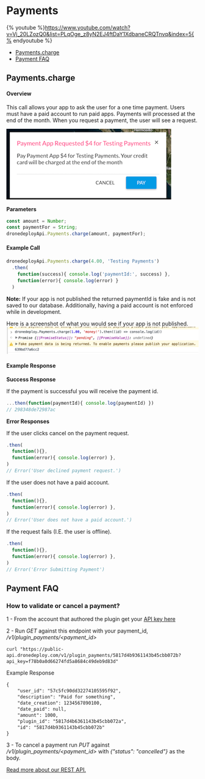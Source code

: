 # Payments

{% youtube %}https://www.youtube.com/watch?v=Vj_20LZozQ0&list=PLqOge_z8yN2EJ4ftDaY1XdbaneCRQTnvq&index=5{% endyoutube %}


* [Payments.charge](#paymentscharge)
* [Payment FAQ](#how-to-validate-or-cancel-a-payment)

## Payments.charge

#### Overview

This call allows your app to ask the user for a one time payment. Users must have a paid account to run paid apps. Payments will processed at the end of the month. When you request a payment, the user will see a request.

![](payment_request_screenshot.png)

**Parameters**

```javascript
const amount = Number;
const paymentFor = String;
dronedeployApi.Payments.charge(amount, paymentFor);
```

#### Example Call

```javascript
dronedeployApi.Payments.charge(4.00, 'Testing Payments')
  .then(
    function(success){ console.log('paymentId:', success) },
    function(error){ console.log(error) }
  )
```

**Note:** If your app is not published the returned paymentId is fake and is not saved to our database. Additionally, having a paid account is not enforced while in development.

Here is a screenshot of what you would see if your app is not published.  ![](/assets/fakepayment.png)

#### Example Response

**Success Response**

If the payment is successful you will receive the payment id.

```javascript
...then(function(paymentId){ console.log(paymentId) })
// 298348de72987ac
```

**Error Responses**

If the user clicks cancel on the payment request.

```javascript
.then(
  function(){},
  function(error){ console.log(error) },
)
// Error('User declined payment request.')
```

If the user does not have a paid account.

```javascript
.then(
  function(){},
  function(error){ console.log(error) },
)
// Error('User does not have a paid account.')
```

If the request fails \(I.E. the user is offline\).

```javascript
.then(
  function(){},
  function(error){ console.log(error) },
)
// Error('Error Submitting Payment')
```

## Payment FAQ

### How to validate or cancel a payment?

1 - From the account that authored the plugin get your [API key here](https://www.dronedeploy.com/app/settings)

2 - Run _GET_ against this endpoint with your payment\_id, _/v1/plugin\_payments/&lt;payment\_id&gt;_

```
curl "https://public-api.dronedeploy.com/v1/plugin_payments/5817d4b9361143b45cbb072b?api_key=f78b0a0d66274fd5a8684c49deb9d83d"
```

Example Response

```
{
    "user_id": "57c5fc90dd32274105595f92", 
    "description": "Paid for something", 
    "date_creation": 1234567890100, 
    "date_paid": null, 
    "amount": 1000, 
    "plugin_id": "5817d4b6361143b45cbb072a", 
    "id": "5817d4b9361143b45cbb072b"
}
```

3 - To cancel a payment run _PUT_ against _/v1/plugin\_payments/&lt;payment\_id&gt;_ with _{"status": "cancelled"}_ as the body.

[Read more about our REST API.](http://support.dronedeploy.com/v1.0/docs/data-api-access)

